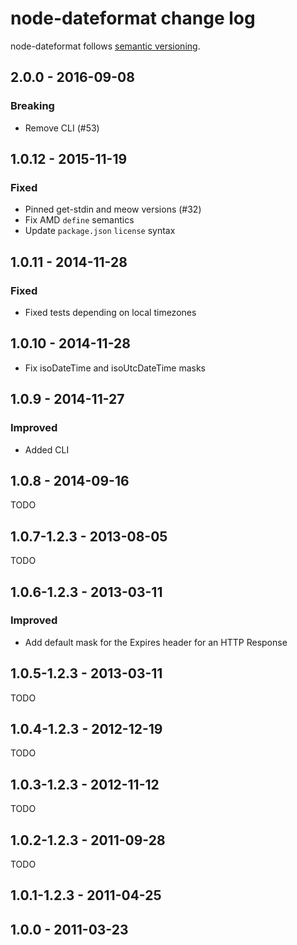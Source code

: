 # node-dateformat change log

node-dateformat follows [semantic versioning][semver].

## 2.0.0 - 2016-09-08

### Breaking

* Remove CLI (#53)

## 1.0.12 - 2015-11-19

### Fixed

* Pinned get-stdin and meow versions (#32)
* Fix AMD `define` semantics
* Update `package.json` `license` syntax

## 1.0.11 - 2014-11-28

### Fixed

* Fixed tests depending on local timezones

## 1.0.10 - 2014-11-28

* Fix isoDateTime and isoUtcDateTime masks

## 1.0.9 - 2014-11-27

### Improved

* Added CLI

## 1.0.8 - 2014-09-16

TODO

## 1.0.7-1.2.3 - 2013-08-05

TODO

## 1.0.6-1.2.3 - 2013-03-11

### Improved

* Add default mask for the Expires header for an HTTP Response

## 1.0.5-1.2.3 - 2013-03-11

TODO

## 1.0.4-1.2.3 - 2012-12-19

TODO

## 1.0.3-1.2.3 - 2012-11-12

TODO

## 1.0.2-1.2.3 - 2011-09-28

TODO

## 1.0.1-1.2.3 - 2011-04-25

## 1.0.0 - 2011-03-23

 [semver]: http://semver.org/
